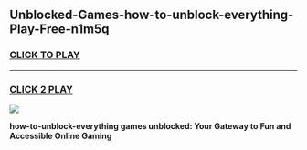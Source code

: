 
## Unblocked-Games-how-to-unblock-everything-Play-Free-n1m5q
<h3>
<a href="https://premium76.site?title=how-to-unblock-everything&ref=21A">CLICK TO PLAY</a></h3>
<hr>

<h3>
<a href="https://premium76.site?title=how-to-unblock-everything&ref=21A">CLICK 2 PLAY</a>
  
</h3>

<a href="https://premium76.site?title=how-to-unblock-everything&ref=21A"><img src="https://clearcache.store/games.png"></a>


**how-to-unblock-everything games unblocked: Your Gateway to Fun and Accessible Online Gaming**
